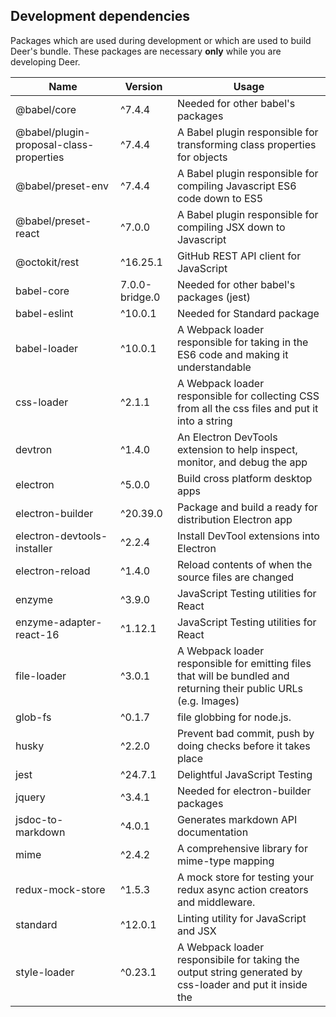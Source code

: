 ## Development dependencies

Packages which are used during development or which are used to build Deer's bundle. These packages are necessary **only** while you are developing Deer.

|           Name          |  Version  |    Usage   |
| ----------------------- | --------- | ---------- |
| @babel/core             | ^7.4.4    | Needed for other babel's packages |
| @babel/plugin-proposal-class-properties | ^7.4.4 | A Babel plugin responsible for transforming class properties for objects |
| @babel/preset-env       | ^7.4.4    | A Babel plugin responsible for compiling Javascript ES6 code down to ES5 |
| @babel/preset-react     | ^7.0.0    | A Babel plugin responsible for compiling JSX down to Javascript |
| @octokit/rest           | ^16.25.1  | GitHub REST API client for JavaScript |
| babel-core              | 7.0.0-bridge.0 | Needed for other babel's packages (jest) |
| babel-eslint            | ^10.0.1   | Needed for Standard package |
| babel-loader            | ^10.0.1   | A Webpack loader responsible for taking in the ES6 code and making it understandable |
| css-loader              | ^2.1.1    | A Webpack loader responsible for collecting CSS from all the css files and put it into a string |
| devtron                 | ^1.4.0    | An Electron DevTools extension to help inspect, monitor, and debug the app |
| electron                | ^5.0.0    | Build cross platform desktop apps |
| electron-builder        | ^20.39.0  | Package and build a ready for distribution Electron app |
| electron-devtools-installer | ^2.2.4 | Install DevTool extensions into Electron |
| electron-reload         | ^1.4.0    | Reload contents of when the source files are changed |
| enzyme                  | ^3.9.0    | JavaScript Testing utilities for React |
| enzyme-adapter-react-16 | ^1.12.1    | JavaScript Testing utilities for React |
| file-loader             | ^3.0.1    | A Webpack loader responsible for emitting files that will be bundled and returning their public URLs (e.g. Images) |
| glob-fs                 | ^0.1.7    | file globbing for node.js. |
| husky                   | ^2.2.0    | Prevent bad commit, push by doing checks before it takes place |
| jest                    | ^24.7.1   | Delightful JavaScript Testing |
| jquery                  | ^3.4.1    | Needed for electron-builder packages |
| jsdoc-to-markdown       | ^4.0.1    | Generates markdown API documentation |
| mime                    | ^2.4.2    | A comprehensive library for mime-type mapping |
| redux-mock-store        | ^1.5.3    | A mock store for testing your redux async action creators and middleware. |
| standard                | ^12.0.1   | Linting utility for JavaScript and JSX |
| style-loader            | ^0.23.1   | A Webpack loader responsibile for taking the output string generated by css-loader and put it inside the <style> tags |
| webpack                 | ^4.30.0   | A module bundler for JavaScript files |
| webpack-cli             | ^3.3.1    | Required by webpack |
| webpack-dev-server      | ^3.3.1    | Provides live reloading for development |
| webpack-merge           | ^4.2.1    | Provides a merge function that concatenates arrays and merges objects creating a new object |


## Production dependencies

Packages which are required at runtime. These packages are essential for Deer to work
Those are dependencies that are essential for software to work.

|          Name         |    Version    |    Usage   |
| --------------------- | ------------- | ---------- |
| @material-ui/core     | ^3.9.3        | A front-end framework |
| @material-ui/icons    | ^3.0.2        |  Material Design Svg Icons converted to Material-UI React components |
| electron-is-dev       | ^1.1.0        | Check if Electron is running in development |
| electron-log          | ^3.0.5        | A multi-transport async logging library |
| electron-store        | ^3.2.0        | Save and load user preferences |
| electron-window-state | ^5.0.3        | Store and restore window sizes and positions |
| i18next               | ^15.1.0       | internationalization framework |
| immutable             | ^4.0.0-rc.12  | Immutable data cannot be changed once created |
| jss                   | ^9.8.7        | A lib for generating Style Sheets with JavaScript |
| jss-rtl               | ^0.2.3        | Enables right-to-left support by flipping every rule |
| moment                | ^2.24.0       | Parse, validate, manipulate, and display dates |
| pouchdb-browser       | ^7.0.0        | A pocket-sized database. |
| prop-types            | ^15.7.2       | A Runtime type checking for React props |
| react                 | ^16.8.6       | A JavaScript library for building user interfaces |
| react-custom-scrollbars | ^4.2.1      | React scrollbars component |
| react-dom             | ^16.8.6       | React package for working with the DOM |
| react-flip-move       | ^3.0.3        | Responsible for animating a list of items when the list's order changes |
| react-i18next         | ^10.9.0       | Internationalization for react |
| react-jss             | ^8.6.1        | JSS integration with React |
| react-quill           | ^1.3.3        | The Quill rich-text editor as a React component |
| react-redux           | ^7.0.3        | React bindings for Redux |
| react-router-dom      | ^5.0.0        | A DOM bindings for React Router |
| redux                 | ^4.0.1        | A predictable state container for JavaScript apps |
| redux-actions         | ^2.6.4        | Helpers for both handling and creating actions |
| redux-thunk           | ^2.3.0        | A Redux middleware allows writing asynchronous actions |
| uuid                  | ^3.3.2        | RFC4122 (v1, v4, and v5) UUIDs |

## References

[package.json: Specifics of npm's package.json handling](https://docs.npmjs.com/files/package.json)

[Rest and spread properties](https://babeljs.io/docs/en/babel-plugin-transform-object-rest-spread/)
